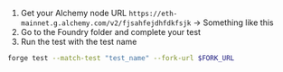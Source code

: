 1. Get your Alchemy node URL `https://eth-mainnet.g.alchemy.com/v2/fjsahfejdhfdkfsjk` -> Something like this
2. Go to the Foundry folder and complete your test 
3. Run the test with the test name 
```bash
forge test --match-test "test_name" --fork-url $FORK_URL
```